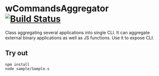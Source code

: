 
# wCommandsAggregator [![Build Status](https://travis-ci.org/Wandalen/wCommandsAggregator.svg?branch=master)](https://travis-ci.org/Wandalen/wCommandsAggregator)

Class aggregating several applications into single CLI. It can aggregate external binary applications as well as JS functions. Use it to expose CLI.

## Try out
```
npm install
node sample/Sample.s
```











































































